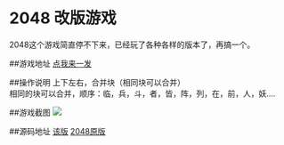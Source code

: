 # 2048  改版游戏

2048这个游戏简直停不下来，已经玩了各种各样的版本了，再搞一个。

##游戏地址
[点我来一发](http://www.unkeltao.com/jiuzizhenyan/)

##操作说明
上下左右，合并块（相同块可以合并）  
相同的块可以合并，顺序：临，兵，斗，者，皆，阵，列，在，前，人，妖....  



##游戏截图
![](http://unkeltao.qiniudn.com/2048/IMG_jiuzizhenyan.png)


##源码地址
[该版](https://github.com/UnkelTao/jiuzizhenyan)
[2048原版](https://github.com/gabrielecirulli/2048)

